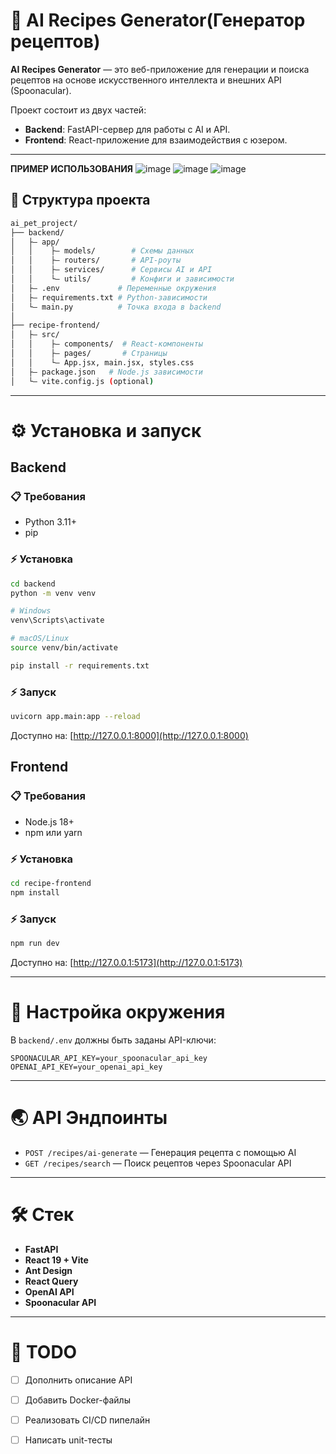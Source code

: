 # 🧐 AI Recipes Generator(Генератор рецептов)

**AI Recipes Generator** — это веб-приложение для генерации и поиска рецептов на основе искусственного интеллекта и внешних API (Spoonacular).

Проект состоит из двух частей:
- **Backend**: FastAPI-сервер для работы с AI и API.
- **Frontend**: React-приложение для взаимодействия с юзером.

---
**ПРИМЕР ИСПОЛЬЗОВАНИЯ**
![image](https://github.com/user-attachments/assets/43cdd56b-4c7d-4db4-9a80-bf5c4964d473)
![image](https://github.com/user-attachments/assets/f3f53452-0f5e-4a0f-9ce4-bc4547ee2ee5)
![image](https://github.com/user-attachments/assets/0c1cebeb-ad47-4fbc-bf49-9f9c7b9047db)


## 📂 Структура проекта

```bash
ai_pet_project/
├── backend/
│   ├— app/
│   │    ├— models/        # Схемы данных
│   │    ├— routers/       # API-роуты
│   │    ├— services/      # Сервисы AI и API
│   │    └— utils/         # Конфиги и зависимости
│   ├— .env             # Переменные окружения
│   ├— requirements.txt # Python-зависимости
│   └— main.py          # Точка входа в backend
│
├── recipe-frontend/
│   ├— src/
│   │    ├— components/  # React-компоненты
│   │    ├— pages/       # Страницы
│   │    └— App.jsx, main.jsx, styles.css
│   ├— package.json   # Node.js зависимости
│   └— vite.config.js (optional)
```

---

# ⚙️ Установка и запуск

## Backend

### 📋 Требования
- Python 3.11+
- pip

### ⚡ Установка
```bash
cd backend
python -m venv venv

# Windows
venv\Scripts\activate

# macOS/Linux
source venv/bin/activate

pip install -r requirements.txt
```

### ⚡ Запуск
```bash
uvicorn app.main:app --reload
```

Доступно на: [http://127.0.0.1:8000](http://127.0.0.1:8000)


## Frontend

### 📋 Требования
- Node.js 18+
- npm или yarn

### ⚡ Установка
```bash
cd recipe-frontend
npm install
```

### ⚡ Запуск
```bash
npm run dev
```

Доступно на: [http://127.0.0.1:5173](http://127.0.0.1:5173)

---

# 🔧 Настройка окружения

В `backend/.env` должны быть заданы API-ключи:

```env
SPOONACULAR_API_KEY=your_spoonacular_api_key
OPENAI_API_KEY=your_openai_api_key
```

---

# 🌏 API Эндпоинты

- `POST /recipes/ai-generate` — Генерация рецепта с помощью AI
- `GET /recipes/search` — Поиск рецептов через Spoonacular API

---

# 🛠️ Стек

- **FastAPI**
- **React 19 + Vite**
- **Ant Design**
- **React Query**
- **OpenAI API**
- **Spoonacular API**

---

# 📌 TODO

- [ ] Дополнить описание API
- [ ] Добавить Docker-файлы
- [ ] Реализовать CI/CD пипелайн
- [ ] Написать unit-тесты

